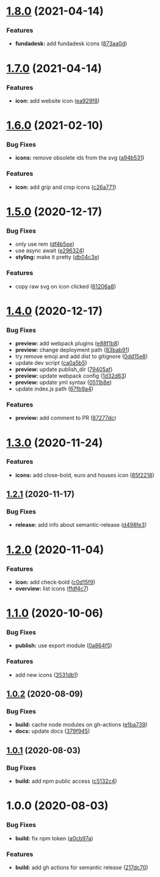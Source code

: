 # [1.8.0](https://github.com/funda-frontend/icons/compare/v1.7.0...v1.8.0) (2021-04-14)


### Features

* **fundadesk:** add fundadesk icons ([873aa0d](https://github.com/funda-frontend/icons/commit/873aa0df78ef6609183541a7bfb8818203f25c28))

# [1.7.0](https://github.com/funda-frontend/icons/compare/v1.6.0...v1.7.0) (2021-04-14)


### Features

* **icon:** add website icon ([ea929f8](https://github.com/funda-frontend/icons/commit/ea929f82e930f1c137db0c02e1c3c8633db0180f))

# [1.6.0](https://github.com/funda-frontend/icons/compare/v1.5.0...v1.6.0) (2021-02-10)


### Bug Fixes

* **icons:** remove obsolete ids from the svg ([a94b531](https://github.com/funda-frontend/icons/commit/a94b531ac9acbcf69c2b50a091f7c259b11debd5))


### Features

* **icon:** add grip and crop icons ([c26a771](https://github.com/funda-frontend/icons/commit/c26a7719daddeb966794a4ae43d1991ad3802bfe))

# [1.5.0](https://github.com/funda-frontend/icons/compare/v1.4.0...v1.5.0) (2020-12-17)


### Bug Fixes

* only use rem ([df4b5ee](https://github.com/funda-frontend/icons/commit/df4b5eec2da3bc97bc7f8cbb23d52e933473bb6b))
* use async await ([e296324](https://github.com/funda-frontend/icons/commit/e296324b1890309bcf088f65ddf6a2dcc11b12ae))
* **styling:** make it pretty ([db04c3e](https://github.com/funda-frontend/icons/commit/db04c3ebce9f8b716ef10e1c06cb845b9dd82d54))


### Features

* copy raw svg on icon clicked ([61206a8](https://github.com/funda-frontend/icons/commit/61206a83731843c3e51b7876b6189b09903cba40))

# [1.4.0](https://github.com/funda-frontend/icons/compare/v1.3.0...v1.4.0) (2020-12-17)


### Bug Fixes

* **preview:** add webpack plugins ([e88f1b8](https://github.com/funda-frontend/icons/commit/e88f1b835eaf839a7c5cd61edf696b9859f35bbb))
* **preview:** change deployment path ([83bab91](https://github.com/funda-frontend/icons/commit/83bab91a37cbdf7d0297ae30313383d045ec193b))
* try remove emoji and add dist to gitignore ([0dd15e8](https://github.com/funda-frontend/icons/commit/0dd15e80ab4a642b20cf1fcbf5c94a304908beb5))
* update dev script ([ca0a5b5](https://github.com/funda-frontend/icons/commit/ca0a5b5313df130b1cf6b565b0451e7e7419d6f6))
* **preview:** update publish_dir ([79405af](https://github.com/funda-frontend/icons/commit/79405af4e68896c2d2bd3e615a0554132d1936fc))
* **preview:** update webpack config ([1d32d63](https://github.com/funda-frontend/icons/commit/1d32d63081ef20da7059819055c0daa482c3afbd))
* **preview:** update yml syntax ([0511b8e](https://github.com/funda-frontend/icons/commit/0511b8e70865d7ba7be55a89806ba2a60a27956a))
* update index.js path ([67fb9a4](https://github.com/funda-frontend/icons/commit/67fb9a4c2e8796821d9716c77b9df99c52d2f31d))


### Features

* **preview:** add comment to PR ([87277dc](https://github.com/funda-frontend/icons/commit/87277dc5d2cd998d052fe651cbbeeced70ba4a98))

# [1.3.0](https://github.com/funda-frontend/icons/compare/v1.2.1...v1.3.0) (2020-11-24)


### Features

* **icons:** add close-bold, euro and houses icon  ([85f2218](https://github.com/funda-frontend/icons/commit/85f22181e2e99872777caec2115b7bb44843a470))

## [1.2.1](https://github.com/funda-frontend/icons/compare/v1.2.0...v1.2.1) (2020-11-17)


### Bug Fixes

* **release:** add info about semantic-release ([d498fe3](https://github.com/funda-frontend/icons/commit/d498fe39bb78e6ff12ff3b08adf2cab46019607a))

# [1.2.0](https://github.com/funda-frontend/icons/compare/v1.1.0...v1.2.0) (2020-11-04)


### Features

* **icon:** add check-bold ([c0d15f9](https://github.com/funda-frontend/icons/commit/c0d15f9a3180e239f1995f74d349af886f507ceb))
* **overview:** list icons ([ffdf4c7](https://github.com/funda-frontend/icons/commit/ffdf4c76c5aa14795d6ffe128fe92179e5600d9d))

# [1.1.0](https://github.com/funda-frontend/icons/compare/v1.0.2...v1.1.0) (2020-10-06)


### Bug Fixes

* **publish:** use export module ([0a864f5](https://github.com/funda-frontend/icons/commit/0a864f59a51d1f20cf86a3d49451228a1a16f7ac))


### Features

* add new icons ([3531db1](https://github.com/funda-frontend/icons/commit/3531db11e5da287f579425fa90e24f5d04c12e85))

## [1.0.2](https://github.com/funda-frontend/icons/compare/v1.0.1...v1.0.2) (2020-08-09)


### Bug Fixes

* **build:** cache node modules on gh-actions ([e1ba739](https://github.com/funda-frontend/icons/commit/e1ba7397f1f18f6a6509f73eeb52c7da7c109b24))
* **docs:** update docs ([379f945](https://github.com/funda-frontend/icons/commit/379f945f806d5e76e1d1e4f2586684538719a9c4))

## [1.0.1](https://github.com/funda-frontend/icons/compare/v1.0.0...v1.0.1) (2020-08-03)


### Bug Fixes

* **build:** add npm public access ([c5132c4](https://github.com/funda-frontend/icons/commit/c5132c45872db3fae21ed77389bf91455a89d905))

# 1.0.0 (2020-08-03)


### Bug Fixes

* **build:** fix npm token ([a0cb97a](https://github.com/funda-frontend/icons/commit/a0cb97add870569ec7a314cbd78a61d50d3c6a29))


### Features

* **build:** add gh actions for semantic release ([217dc70](https://github.com/funda-frontend/icons/commit/217dc70495497912075367b818b77122ed8cd998))
